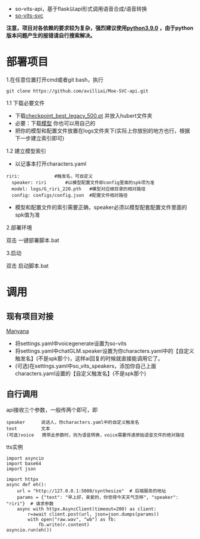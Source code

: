- so-vits-api，基于flask以api形式调用语音合成/语音转换
- [so-vits-svc](https://github.com/svc-develop-team/so-vits-svc/tree/Moe-SVC?tab=readme-ov-file)

**注意，项目对各依赖的要求较为复杂，强烈建议使用[python3.9.0](https://github.com/avilliai/wReply/releases/tag/yirimirai-Bot) ，由于python版本问题产生的报错请自行搜索解决。**
# 部署项目
1.在任意位置打开cmd或者git bash，执行
```
git clone https://github.com/avilliai/Moe-SVC-api.git
```
1.1 下载必要文件
- 下载[checkpoint_best_legacy_500.pt](https://ibm.ent.box.com/s/z1wgl1stco8ffooyatzdwsqn2psd9lrr) 并放入hubert文件夹
- 必要：下载[模型](https://huggingface.co/TachibanaKimika/so-vits-svc-4.0-models) 你也可以用自己的
- 把你的模型和配置文件放置在logs文件夹下(实际上你放别的地方也行，根据下一步建立索引即可)

1.2 建立模型索引
- 以记事本打开characters.yaml
```
riri:             #触发名，可自定义
  speaker: riri       #以模型配置文件即config里面的spk项为准
  model: logs/G_riri_220.pth   #模型对应根目录的相对路径
  config: configs/config.json  #配置文件相对路径
```
- 模型和配置文件的索引需要正确，speaker必须以模型配套配置文件里面的spk值为准

2.部署环境

双击 一键部署脚本.bat

3.启动

双击 启动脚本.bat
# 调用
## 现有项目对接
[Manyana](https://github.com/avilliai/Manyana)
- 将settings.yaml中voicegenerate设置为so-vits
- 将settings.yaml中chatGLM.speaker设置为你characters.yaml中的【自定义触发名】(不是spk那个)，这样ai回复的时候就直接能调用它了。
- (可选)在settings.yaml中so_vits_speakers，添加你自己上面characters.yaml设置的【自定义触发名】(不是spk那个)
## 自行调用
api接收三个参数，一般传两个即可，即
```
speaker      说话人，你characters.yaml中的自定义触发名
text         文本
(可选)voice   携带此参数时，则为语音转换，voice需要传递原始语音文件的绝对路径    
```
tts实例
```
import asyncio
import base64
import json

import httpx
async def eh():
    url = "http://127.0.0.1:5000/synthesize"  # 后端服务的地址
    params = {"text": "早上好，亲爱的，你觉得今天天气怎样", "speaker": "riri"}  # 请求参数
    async with httpx.AsyncClient(timeout=200) as client:
        r=await client.post(url, json=json.dumps(params))
        with open("raw.wav", "wb") as fb:
            fb.write(r.content)
asyncio.run(eh())
```


